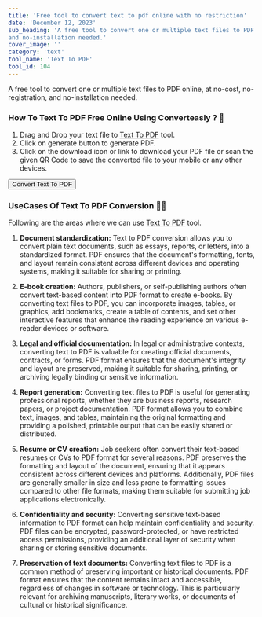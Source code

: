 ```yaml
---
title: 'Free tool to convert text to pdf online with no restriction'
date: 'December 12, 2023'
sub_heading: 'A free tool to convert one or multiple text files to PDF online, at no-cost, no-registration,
and no-installation needed.'
cover_image: ''
category: 'text'
tool_name: 'Text To PDF'
tool_id: 104
---
```


A free tool to convert one or multiple text files to PDF online, at no-cost, no-registration,
and no-installation needed.

### How To Text To PDF Free Online Using Converteasly ? 📄

1. Drag and Drop your text file to [Text To PDF](https://www.converteasly.com/uploads/text-to-pdf/104) tool.
2. Click on generate button to generate PDF.
3. Click on the download icon or link to download your PDF file or scan the given QR Code to save the converted file to your mobile or any other devices.

<button url='https://www.converteasly.com/uploads/text-to-pdf/104'>Convert Text To PDF</button>

### UseCases Of Text To PDF Conversion 🙇‍♀️

Following are the areas where we can use [Text To PDF](https://www.converteasly.com/uploads/text-to-pdf/104) tool.

1. **Document standardization:** Text to PDF conversion allows you to convert plain text documents, such as essays, reports, or letters, into a standardized format. PDF ensures that the document's formatting, fonts, and layout remain consistent across different devices and operating systems, making it suitable for sharing or printing.

2. **E-book creation:** Authors, publishers, or self-publishing authors often convert text-based content into PDF format to create e-books. By converting text files to PDF, you can incorporate images, tables, or graphics, add bookmarks, create a table of contents, and set other interactive features that enhance the reading experience on various e-reader devices or software.

3. **Legal and official documentation:** In legal or administrative contexts, converting text to PDF is valuable for creating official documents, contracts, or forms. PDF format ensures that the document's integrity and layout are preserved, making it suitable for sharing, printing, or archiving legally binding or sensitive information.

4. **Report generation:** Converting text files to PDF is useful for generating professional reports, whether they are business reports, research papers, or project documentation. PDF format allows you to combine text, images, and tables, maintaining the original formatting and providing a polished, printable output that can be easily shared or distributed.

5. **Resume or CV creation:** Job seekers often convert their text-based resumes or CVs to PDF format for several reasons. PDF preserves the formatting and layout of the document, ensuring that it appears consistent across different devices and platforms. Additionally, PDF files are generally smaller in size and less prone to formatting issues compared to other file formats, making them suitable for submitting job applications electronically.

6. **Confidentiality and security:** Converting sensitive text-based information to PDF format can help maintain confidentiality and security. PDF files can be encrypted, password-protected, or have restricted access permissions, providing an additional layer of security when sharing or storing sensitive documents.

7. **Preservation of text documents:** Converting text files to PDF is a common method of preserving important or historical documents. PDF format ensures that the content remains intact and accessible, regardless of changes in software or technology. This is particularly relevant for archiving manuscripts, literary works, or documents of cultural or historical significance.

